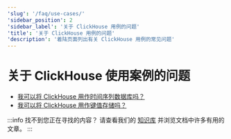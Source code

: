 ```yaml
---
'slug': '/faq/use-cases/'
'sidebar_position': 2
'sidebar_label': '关于 ClickHouse 用例的问题'
'title': '关于 ClickHouse 用例的问题'
'description': '着陆页面列出有关 ClickHouse 用例的常见问题'
---
```



# 关于 ClickHouse 使用案例的问题

- [我可以将 ClickHouse 用作时间序列数据库吗？](/knowledgebase/time-series)
- [我可以将 ClickHouse 用作键值存储吗？](/knowledgebase/key-value)

:::info 找不到您正在寻找的内容？
请查看我们的 [知识库](/knowledgebase/) 并浏览文档中许多有用的文章。
:::
